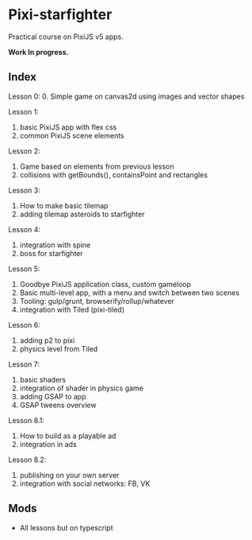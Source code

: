 # Pixi-starfighter

Practical course on PixiJS v5 apps.

**Work In progress.**

## Index

Lesson 0:
0. Simple game on canvas2d using images and vector shapes

Lesson 1:
1. basic PixiJS app with flex css
2. common PixiJS scene elements

Lesson 2:
1. Game based on elements from previous lesson
2. collisions with getBounds(), containsPoint and rectangles

Lesson 3: 
1. How to make basic tilemap
2. adding tilemap asteroids to starfighter

Lesson 4:
1. integration with spine
2. boss for starfighter

Lesson 5:
1. Goodbye PixiJS application class, custom gameloop
2. Basic multi-level app, with a menu and switch between two scenes
3. Tooling: gulp/grunt, browserify/rollup/whatever
4. integration with Tiled (pixi-tiled)

Lesson 6:
1. adding p2 to pixi
2. physics level from Tiled

Lesson 7:
1. basic shaders
2. integration of shader in physics game
3. adding GSAP to app
4. GSAP tweens overview

Lesson 8.1:
1. How to build as a playable ad
2. integration in ads

Lesson 8.2:
1. publishing on your own server
2. integration with social networks: FB, VK

## Mods

- All lessons but on typescript
 
